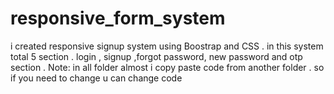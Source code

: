 # responsive_form_system
i created responsive signup system  using Boostrap and  CSS . in this system total 5 section . login , signup ,forgot password, new password and otp section .  Note:  in all folder almost i copy paste code from another folder . so if you need to change u can change code 

